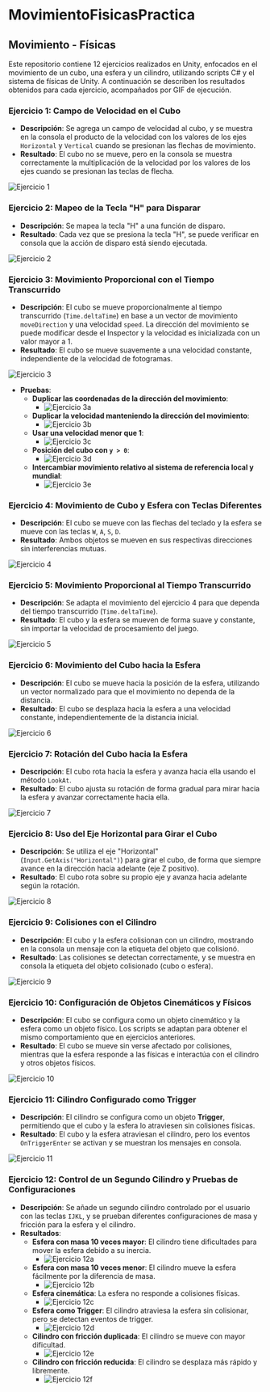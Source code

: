 # MovimientoFisicasPractica

## Movimiento - Físicas

Este repositorio contiene 12 ejercicios realizados en Unity, enfocados en el movimiento de un cubo, una esfera y un cilindro, utilizando scripts C# y el sistema de físicas de Unity. A continuación se describen los resultados obtenidos para cada ejercicio, acompañados por GIF de ejecución.

### Ejercicio 1: Campo de Velocidad en el Cubo
- **Descripción**: Se agrega un campo de velocidad al cubo, y se muestra en la consola el producto de la velocidad con los valores de los ejes `Horizontal` y `Vertical` cuando se presionan las flechas de movimiento.
- **Resultado**: El cubo no se mueve, pero en la consola se muestra correctamente la multiplicación de la velocidad por los valores de los ejes cuando se presionan las teclas de flecha.
  
![Ejercicio 1](Execution/ejercicio1.gif)

### Ejercicio 2: Mapeo de la Tecla "H" para Disparar
- **Descripción**: Se mapea la tecla "H" a una función de disparo.
- **Resultado**: Cada vez que se presiona la tecla "H", se puede verificar en consola que la acción de disparo está siendo ejecutada.

![Ejercicio 2](Execution/ejercicio2.gif)

### Ejercicio 3: Movimiento Proporcional con el Tiempo Transcurrido
- **Descripción**: El cubo se mueve proporcionalmente al tiempo transcurrido (`Time.deltaTime`) en base a un vector de movimiento `moveDirection` y una velocidad `speed`. La dirección del movimiento se puede modificar desde el Inspector y la velocidad es inicializada con un valor mayor a 1.
- **Resultado**: El cubo se mueve suavemente a una velocidad constante, independiente de la velocidad de fotogramas.

![Ejercicio 3](Execution/ejercicio3.gif)
  
- **Pruebas**:
  - **Duplicar las coordenadas de la dirección del movimiento**: 
    - ![Ejercicio 3a](Execution/ejercicio3a.gif)
  - **Duplicar la velocidad manteniendo la dirección del movimiento**: 
    - ![Ejercicio 3b](Execution/ejercicio3b.gif)
  - **Usar una velocidad menor que 1**: 
    - ![Ejercicio 3c](Execution/ejercicio3c.gif)
  - **Posición del cubo con `y > 0`**: 
    - ![Ejercicio 3d](Execution/ejercicio3d.gif)
  - **Intercambiar movimiento relativo al sistema de referencia local y mundial**: 
    - ![Ejercicio 3e](Execution/ejercicio3e.gif)

### Ejercicio 4: Movimiento de Cubo y Esfera con Teclas Diferentes
- **Descripción**: El cubo se mueve con las flechas del teclado y la esfera se mueve con las teclas `W`, `A`, `S`, `D`.
- **Resultado**: Ambos objetos se mueven en sus respectivas direcciones sin interferencias mutuas.

![Ejercicio 4](Execution/ejercicio4.gif)

### Ejercicio 5: Movimiento Proporcional al Tiempo Transcurrido
- **Descripción**: Se adapta el movimiento del ejercicio 4 para que dependa del tiempo transcurrido (`Time.deltaTime`).
- **Resultado**: El cubo y la esfera se mueven de forma suave y constante, sin importar la velocidad de procesamiento del juego.

![Ejercicio 5](Execution/ejercicio5.gif)

### Ejercicio 6: Movimiento del Cubo hacia la Esfera
- **Descripción**: El cubo se mueve hacia la posición de la esfera, utilizando un vector normalizado para que el movimiento no dependa de la distancia.
- **Resultado**: El cubo se desplaza hacia la esfera a una velocidad constante, independientemente de la distancia inicial.

![Ejercicio 6](Execution/ejercicio6.gif)

### Ejercicio 7: Rotación del Cubo hacia la Esfera
- **Descripción**: El cubo rota hacia la esfera y avanza hacia ella usando el método `LookAt`.
- **Resultado**: El cubo ajusta su rotación de forma gradual para mirar hacia la esfera y avanzar correctamente hacia ella.

![Ejercicio 7](Execution/ejercicio7.gif)

### Ejercicio 8: Uso del Eje Horizontal para Girar el Cubo
- **Descripción**: Se utiliza el eje "Horizontal" (`Input.GetAxis("Horizontal")`) para girar el cubo, de forma que siempre avance en la dirección hacia adelante (eje Z positivo).
- **Resultado**: El cubo rota sobre su propio eje y avanza hacia adelante según la rotación.

![Ejercicio 8](Execution/ejercicio8.gif)

### Ejercicio 9: Colisiones con el Cilindro
- **Descripción**: El cubo y la esfera colisionan con un cilindro, mostrando en la consola un mensaje con la etiqueta del objeto que colisionó.
- **Resultado**: Las colisiones se detectan correctamente, y se muestra en consola la etiqueta del objeto colisionado (cubo o esfera).

![Ejercicio 9](Execution/ejercicio9.gif)

### Ejercicio 10: Configuración de Objetos Cinemáticos y Físicos
- **Descripción**: El cubo se configura como un objeto cinemático y la esfera como un objeto físico. Los scripts se adaptan para obtener el mismo comportamiento que en ejercicios anteriores.
- **Resultado**: El cubo se mueve sin verse afectado por colisiones, mientras que la esfera responde a las físicas e interactúa con el cilindro y otros objetos físicos.

![Ejercicio 10](Execution/ejercicio10.gif)

### Ejercicio 11: Cilindro Configurado como Trigger
- **Descripción**: El cilindro se configura como un objeto **Trigger**, permitiendo que el cubo y la esfera lo atraviesen sin colisiones físicas.
- **Resultado**: El cubo y la esfera atraviesan el cilindro, pero los eventos `OnTriggerEnter` se activan y se muestran los mensajes en consola.

![Ejercicio 11](Execution/ejercicio11.gif)

### Ejercicio 12: Control de un Segundo Cilindro y Pruebas de Configuraciones
- **Descripción**: Se añade un segundo cilindro controlado por el usuario con las teclas `IJKL`, y se prueban diferentes configuraciones de masa y fricción para la esfera y el cilindro.
- **Resultados**:
  - **Esfera con masa 10 veces mayor**: El cilindro tiene dificultades para mover la esfera debido a su inercia.
    - ![Ejercicio 12a](Execution/ejercicio12a.gif)
  - **Esfera con masa 10 veces menor**: El cilindro mueve la esfera fácilmente por la diferencia de masa.
    - ![Ejercicio 12b](Execution/ejercicio12b.gif)
  - **Esfera cinemática**: La esfera no responde a colisiones físicas.
    - ![Ejercicio 12c](Execution/ejercicio12c.gif)
  - **Esfera como Trigger**: El cilindro atraviesa la esfera sin colisionar, pero se detectan eventos de trigger.
    - ![Ejercicio 12d](Execution/ejercicio12d.gif)
  - **Cilindro con fricción duplicada**: El cilindro se mueve con mayor dificultad.
    - ![Ejercicio 12e](Execution/ejercicio12e.gif)
  - **Cilindro con fricción reducida**: El cilindro se desplaza más rápido y libremente.
    - ![Ejercicio 12f](Execution/ejercicio12f.gif)
